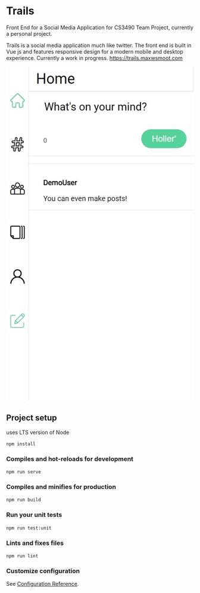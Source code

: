 # Trails
Front End for a Social Media Application for CS3490 Team Project, currently a personal project.

Trails is a social media application much like twitter. The front end is built in Vue js and features responsive design for a modern mobile and desktop experience. Currently a work in progress. 
https://trails.maxwsmoot.com

![Mobile View](https://github.com/MaxSmoot/TrailsFrontEnd/blob/main/images/mobileView.jpeg?raw=true)
## Project setup
uses LTS version of Node
```
npm install
```

### Compiles and hot-reloads for development
```
npm run serve
```

### Compiles and minifies for production
```
npm run build
```

### Run your unit tests
```
npm run test:unit
```

### Lints and fixes files
```
npm run lint
```

### Customize configuration
See [Configuration Reference](https://cli.vuejs.org/config/).
